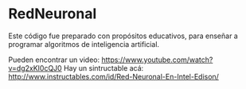# RedNeuronal

Este código fue preparado con propósitos educativos, para enseñar a programar algoritmos de inteligencia artificial.

Pueden encontrar un video: https://www.youtube.com/watch?v=dg2xKI0cQJ0
Hay un sintructable acá:  http://www.instructables.com/id/Red-Neuronal-En-Intel-Edison/
